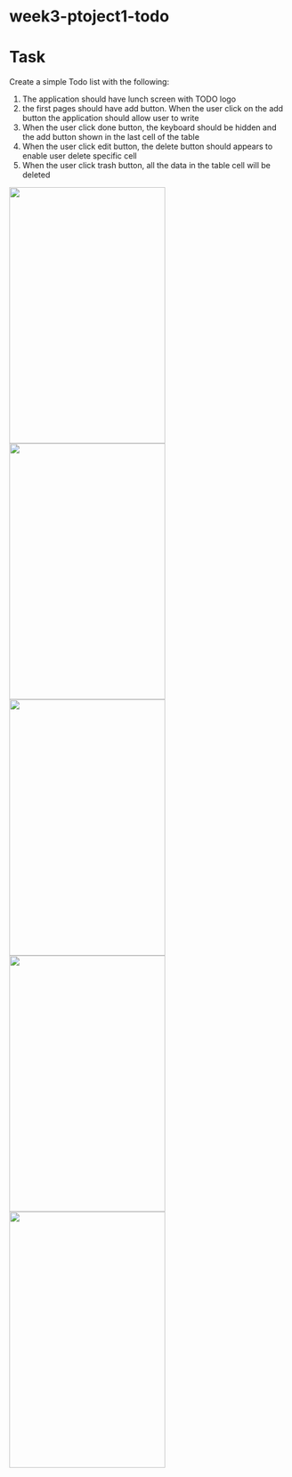 # week3-ptoject1-todo



# Task 
 Create a simple Todo list with the following:
 1. The application should have lunch screen with TODO logo 
 2. the first pages should have add button. When the user click on the add button the application should allow user to write
 3. When the user click done button, the keyboard should be hidden and the add button shown in the last cell of the table 
 4. When the user click edit button, the delete button should appears to enable user delete specific cell 
 5. When the user click trash button, all the data in the table cell will be deleted 
 


<img src="https://user-images.githubusercontent.com/44459664/137014415-3f788db4-9d9f-4517-9fd0-3366ac24996c.png" width="280" height="460"/>  <img src="https://user-images.githubusercontent.com/44459664/137014599-b662aa26-1a2f-48d0-8e8d-c226d77af645.png" width="280" height="460"/>  <img src="https://user-images.githubusercontent.com/44459664/137014946-c57d73f3-4c86-41de-9cbb-5a6a36d18e65.png" width="280" height="460"/>  <img src="https://user-images.githubusercontent.com/44459664/137015071-ab313fe9-9d10-4522-badd-5df87f451b34.png" width="280" height="460"/>   <img src="https://user-images.githubusercontent.com/44459664/137015147-01bca429-3712-4e4e-81e9-1d183035be2c.png" width="280" height="460"/> 






